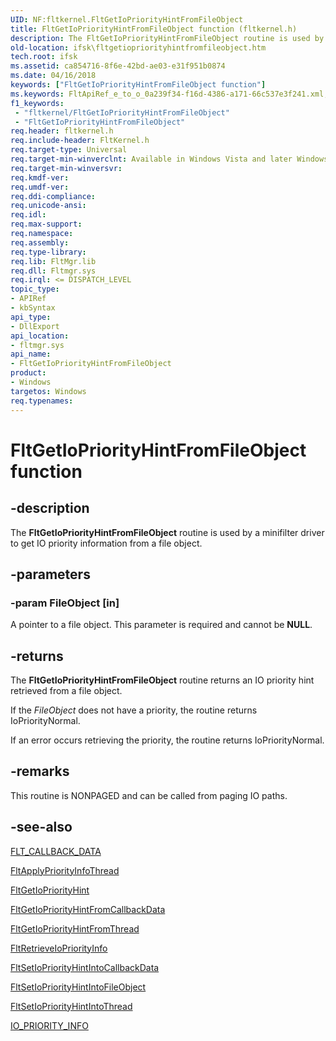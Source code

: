 ```yaml
---
UID: NF:fltkernel.FltGetIoPriorityHintFromFileObject
title: FltGetIoPriorityHintFromFileObject function (fltkernel.h)
description: The FltGetIoPriorityHintFromFileObject routine is used by a minifilter driver to get IO priority information from a file object.
old-location: ifsk\fltgetiopriorityhintfromfileobject.htm
tech.root: ifsk
ms.assetid: ca854716-8f6e-42bd-ae03-e31f951b0874
ms.date: 04/16/2018
keywords: ["FltGetIoPriorityHintFromFileObject function"]
ms.keywords: FltApiRef_e_to_o_0a239f34-f16d-4386-a171-66c537e3f241.xml, FltGetIoPriorityHintFromFileObject, FltGetIoPriorityHintFromFileObject routine [Installable File System Drivers], fltkernel/FltGetIoPriorityHintFromFileObject, ifsk.fltgetiopriorityhintfromfileobject
f1_keywords:
 - "fltkernel/FltGetIoPriorityHintFromFileObject"
 - "FltGetIoPriorityHintFromFileObject"
req.header: fltkernel.h
req.include-header: FltKernel.h
req.target-type: Universal
req.target-min-winverclnt: Available in Windows Vista and later Windows operating systems.
req.target-min-winversvr: 
req.kmdf-ver: 
req.umdf-ver: 
req.ddi-compliance: 
req.unicode-ansi: 
req.idl: 
req.max-support: 
req.namespace: 
req.assembly: 
req.type-library: 
req.lib: FltMgr.lib
req.dll: Fltmgr.sys
req.irql: <= DISPATCH_LEVEL
topic_type:
- APIRef
- kbSyntax
api_type:
- DllExport
api_location:
- fltmgr.sys
api_name:
- FltGetIoPriorityHintFromFileObject
product:
- Windows
targetos: Windows
req.typenames: 
---
```


# FltGetIoPriorityHintFromFileObject function


## -description


The <b>FltGetIoPriorityHintFromFileObject</b> routine is used by a minifilter driver to get IO priority information from a file object.


## -parameters




### -param FileObject [in]

A pointer to a file object. This parameter is required and cannot be <b>NULL</b>.


## -returns



The <b>FltGetIoPriorityHintFromFileObject</b> routine returns an IO priority hint retrieved from a file object.

If the <i>FileObject</i> does not have a priority, the routine returns IoPriorityNormal.

If an error occurs retrieving the priority, the routine returns IoPriorityNormal.




## -remarks



This routine is NONPAGED and can be called from paging IO paths.




## -see-also




<a href="https://docs.microsoft.com/windows-hardware/drivers/ddi/fltkernel/ns-fltkernel-_flt_callback_data">FLT_CALLBACK_DATA</a>



<a href="https://docs.microsoft.com/windows-hardware/drivers/ddi/fltkernel/nf-fltkernel-fltapplypriorityinfothread">FltApplyPriorityInfoThread</a>



<a href="https://docs.microsoft.com/windows-hardware/drivers/ddi/fltkernel/nf-fltkernel-fltgetiopriorityhint">FltGetIoPriorityHint</a>



<a href="https://docs.microsoft.com/windows-hardware/drivers/ddi/fltkernel/nf-fltkernel-fltgetiopriorityhintfromcallbackdata">FltGetIoPriorityHintFromCallbackData</a>



<a href="https://docs.microsoft.com/windows-hardware/drivers/ddi/fltkernel/nf-fltkernel-fltgetiopriorityhintfromthread">FltGetIoPriorityHintFromThread</a>



<a href="https://docs.microsoft.com/windows-hardware/drivers/ddi/fltkernel/nf-fltkernel-fltretrieveiopriorityinfo">FltRetrieveIoPriorityInfo</a>



<a href="https://docs.microsoft.com/windows-hardware/drivers/ddi/fltkernel/nf-fltkernel-fltsetiopriorityhintintocallbackdata">FltSetIoPriorityHintIntoCallbackData</a>



<a href="https://docs.microsoft.com/windows-hardware/drivers/ddi/fltkernel/nf-fltkernel-fltsetiopriorityhintintofileobject">FltSetIoPriorityHintIntoFileObject</a>



<a href="https://docs.microsoft.com/windows-hardware/drivers/ddi/fltkernel/nf-fltkernel-fltsetiopriorityhintintothread">FltSetIoPriorityHintIntoThread</a>



<a href="https://docs.microsoft.com/windows-hardware/drivers/ddi/ntifs/ns-ntifs-_io_priority_info">IO_PRIORITY_INFO</a>
 

 

